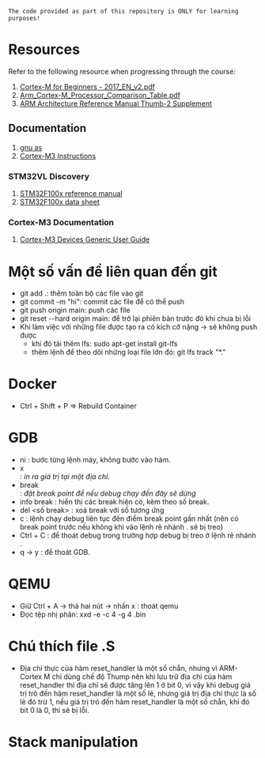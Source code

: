 ```
The code provided as part of this repository is ONLY for learning purposes!
```

# Resources

Refer to the following resource when progressing through the course:
1. [Cortex-M for Beginners - 2017_EN_v2.pdf](https://community.arm.com/cfs-file/__key/telligent-evolution-components-attachments/01-2057-00-00-00-01-28-35/Cortex_2D00_M-for-Beginners-_2D00_-2017_5F00_EN_5F00_v2.pdf)
2. [Arm_Cortex-M_Processor_Comparison_Table.pdf](https://documentation-service.arm.com/static/655e085f2c8b3557fee7048f?token=)
3. [ARM Architecture Reference Manual Thumb-2 Supplement](https://documentation-service.arm.com/static/661d03b55d66282bc2cf7868?token=)

## Documentation
1. [gnu as](https://ftp.gnu.org/old-gnu/Manuals/gas/html_chapter/as_toc.html)
1. [Cortex-M3 Instructions](https://developer.arm.com/documentation/ddi0337/h/programmers-model/instruction-set-summary/cortex-m3-instructions)

### STM32VL Discovery
1. [STM32F100x reference manual](https://www.st.com/resource/en/reference_manual/cd00246267-stm32f100xx-advanced-arm-based-32-bit-mcus-stmicroelectronics.pdf)
1. [STM32F100x data sheet](https://www.st.com/resource/en/datasheet/stm32f100cb.pdf)

### Cortex-M3 Documentation
1. [Cortex-M3 Devices Generic User Guide](https://developer.arm.com/documentation/dui0552/latest/)



# Một số vấn đề liên quan đến git
- git add .: thêm toàn bộ các file vào git
- git commit -m "hi": commit các file để có thể push
- git push origin main: push các file
- git reset --hard origin main: để trở lại phiên bản trước đó khi chưa bị lỗi
- Khi làm việc với những file được tạo ra có kích cỡ nặng -> sẽ không push được
  + khi đó tải thêm lfs: sudo apt-get install git-lfs
  + thêm lệnh để theo dõi những loại file lớn đó: git lfs track "*.<typefile>"

# Docker
- Ctrl + Shift + P  => Rebuild Container

# GDB
- ni : bước từng lệnh máy, không bước vào hàm.
- x <address> : in ra giá trị tại một địa chỉ.
- break <address> : đặt break point để nếu debug chạy đến đây sẽ dừng
- info break : hiển thị các break hiện có, kèm theo số break.
- del <số break> : xoá break với số tương ứng
- c : lệnh chạy debug liên tục đến điểm break point gần nhất (nên có break point trước nếu không khi vào lệnh rẽ nhánh . sẽ bị treo)
- Ctrl + C : để thoát debug trong trường hợp debug bị treo ở lệnh rẽ nhánh .
- q -> y : để thoát GDB.

# QEMU
- Giữ Ctrl + A -> thả hai nút -> nhấn x : thoát qemu
- Đọc tệp nhị phân: xxd -e -c 4 -g 4 <namefile>.bin

# Chú thích file .S
- Địa chỉ thực của hàm reset_handler là một số chẵn, nhưng vì ARM-Cortex M chỉ dùng chế độ Thump
  nên khi lưu trữ địa chỉ của hàm reset_handler thì địa chỉ sẽ được tăng lên 1 ở bit 0,
  vì vậy khi debug giá trị trỏ đến hàm reset_handler là một số lẻ, nhưng giá trị địa chỉ thực là số lẻ đó trừ 1,
  nếu giá trị trỏ đến hàm reset_handler là một số chẵn, khi đó bit 0 là 0, thì sẽ bị lỗi.

# Stack manipulation


